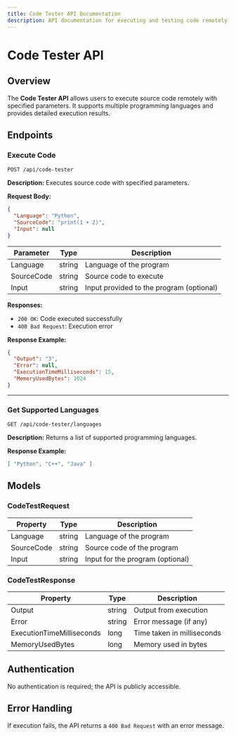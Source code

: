 ```yaml
---
title: Code Tester API Documentation
description: API documentation for executing and testing code remotely
---
```


# Code Tester API

## Overview
The **Code Tester API** allows users to execute source code remotely with specified parameters. It supports multiple programming languages and provides detailed execution results.

## Endpoints

### Execute Code

```http
POST /api/code-tester
```

**Description:**
Executes source code with specified parameters.

**Request Body:**

```json
{
  "Language": "Python",
  "SourceCode": "print(1 + 2)",
  "Input": null
}
```

| Parameter   | Type   | Description                  |
|------------|--------|------------------------------|
| Language   | string | Language of the program      |
| SourceCode | string | Source code to execute       |
| Input      | string | Input provided to the program (optional) |

**Responses:**

- `200 OK`: Code executed successfully
- `400 Bad Request`: Execution error

**Response Example:**

```json
{
  "Output": "3",
  "Error": null,
  "ExecutionTimeMilliseconds": 15,
  "MemoryUsedBytes": 1024
}
```

---

### Get Supported Languages

```http
GET /api/code-tester/languages
```

**Description:**
Returns a list of supported programming languages.

**Response Example:**

```json
[ "Python", "C++", "Java" ]
```

## Models

### CodeTestRequest

| Property    | Type   | Description               |
|------------|--------|---------------------------|
| Language   | string | Language of the program   |
| SourceCode | string | Source code of the program |
| Input      | string | Input for the program (optional) |

### CodeTestResponse

| Property                | Type   | Description                  |
|-------------------------|--------|------------------------------|
| Output                 | string | Output from execution        |
| Error                  | string | Error message (if any)       |
| ExecutionTimeMilliseconds | long   | Time taken in milliseconds  |
| MemoryUsedBytes        | long   | Memory used in bytes         |

## Authentication
No authentication is required; the API is publicly accessible.

## Error Handling
If execution fails, the API returns a `400 Bad Request` with an error message.

